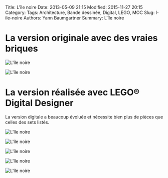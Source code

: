 Title: L'île noire
Date: 2013-05-09 21:15
Modified: 2015-11-27 20:15
Category:
Tags: Architecture, Bande dessinée, Digital, LEGO, MOC
Slug: l-ile-noire
Authors: Yann Baumgartner
Summary: L'île noire

# La version originale avec des vraies briques
![L'île noire][ile-noire-1]

![L'île noire][ile-noire-2]

# La version réalisée avec LEGO® Digital Designer
La version digitale a beaucoup évoluée et nécessite bien plus de pièces que celles des sets listés.

![L'île noire][ile-noire-3]

![L'île noire][ile-noire-4]

![L'île noire][ile-noire-5]

![L'île noire][ile-noire-6]

![L'île noire][ile-noire-7]

[ile-noire-1]: {filename}/images/ile-noire-1.jpg  "L'île noire"
[ile-noire-2]: {filename}/images/ile-noire-2.jpg  "L'île noire"
[ile-noire-3]: {filename}/images/ile-noire-3.png  "L'île noire"
[ile-noire-4]: {filename}/images/ile-noire-4.png  "L'île noire"
[ile-noire-5]: {filename}/images/ile-noire-5.png  "L'île noire"
[ile-noire-6]: {filename}/images/ile-noire-6.png  "L'île noire"
[ile-noire-7]: {filename}/images/ile-noire-7.png  "L'île noire"
